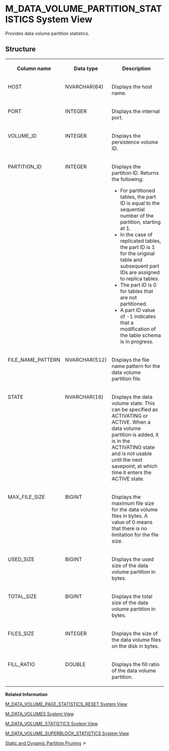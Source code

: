 <!-- loio7ff90b14514b4214ba3e6ac91ec80d8e -->

# M\_DATA\_VOLUME\_PARTITION\_STATISTICS System View

Provides data volume partition statistics.



<a name="loio7ff90b14514b4214ba3e6ac91ec80d8e___m__d_a_t_a__v_o_l_u_m_e__p_a_r_t_i_t_i_o_n__s_t_a_t_i_s_t_i_c_s_1struct_M_DATA_VOLUME_PARTITION_STATISTICS"/>

## Structure


<table>
<tr>
<th valign="top">

Column name

</th>
<th valign="top">

Data type

</th>
<th valign="top">

Description

</th>
</tr>
<tr>
<td valign="top">

HOST

</td>
<td valign="top">

NVARCHAR\(64\)

</td>
<td valign="top">

Displays the host name.

</td>
</tr>
<tr>
<td valign="top">

PORT

</td>
<td valign="top">

INTEGER

</td>
<td valign="top">

Displays the internal port.

</td>
</tr>
<tr>
<td valign="top">

VOLUME\_ID

</td>
<td valign="top">

INTEGER

</td>
<td valign="top">

Displays the persistence volume ID.

</td>
</tr>
<tr>
<td valign="top">

PARTITION\_ID

</td>
<td valign="top">

INTEGER

</td>
<td valign="top">

Displays the partition ID. Returns the following:

-   For partitioned tables, the part ID is equal to the sequential number of the partition, starting at 1.
-   In the case of replicated tables, the part ID is 1 for the original table and subsequent part IDs are assigned to replica tables.
-   The part ID is 0 for tables that are not partitioned.
-   A part ID value of -1 indicates that a modification of the table schema is in progress.



</td>
</tr>
<tr>
<td valign="top">

FILE\_NAME\_PATTERN

</td>
<td valign="top">

NVARCHAR\(512\)

</td>
<td valign="top">

Displays the file name pattern for the data volume partition file.

</td>
</tr>
<tr>
<td valign="top">

STATE

</td>
<td valign="top">

NVARCHAR\(16\)

</td>
<td valign="top">

Displays the data volume state. This can be specified as ACTIVATING or ACTIVE. When a data volume partition is added, it is in the ACTIVATING state and is not usable until the next savepoint, at which time it enters the ACTIVE state.

</td>
</tr>
<tr>
<td valign="top">

MAX\_FILE\_SIZE

</td>
<td valign="top">

BIGINT

</td>
<td valign="top">

Displays the maximum file size for the data volume files in bytes. A value of 0 means that there is no limitation for the file size.

</td>
</tr>
<tr>
<td valign="top">

USED\_SIZE

</td>
<td valign="top">

BIGINT

</td>
<td valign="top">

Displays the used size of the data volume partition in bytes.

</td>
</tr>
<tr>
<td valign="top">

TOTAL\_SIZE

</td>
<td valign="top">

BIGINT

</td>
<td valign="top">

Displays the total size of the data volume partition in bytes.

</td>
</tr>
<tr>
<td valign="top">

FILES\_SIZE

</td>
<td valign="top">

INTEGER

</td>
<td valign="top">

Displays the size of the data volume files on the disk in bytes.

</td>
</tr>
<tr>
<td valign="top">

FILL\_RATIO

</td>
<td valign="top">

DOUBLE

</td>
<td valign="top">

Displays the fill ratio of the data volume partition.

</td>
</tr>
</table>

**Related Information**  


[M\_DATA\_VOLUME\_PAGE\_STATISTICS\_RESET System View](m-data-volume-page-statistics-reset-system-view-20add39.md "Provides information about FreeBlockManager SizeClass statistics since the last reset.")

[M\_DATA\_VOLUMES System View](m-data-volumes-system-view-20ae1b2.md "Provides data volume statistics.")

[M\_DATA\_VOLUME\_STATISTICS System View](m-data-volume-statistics-system-view-2f4b10f.md "Provides information on data volume statistics.")

[M\_DATA\_VOLUME\_SUPERBLOCK\_STATISTICS System View](m-data-volume-superblock-statistics-system-view-20adf77.md "Provides FreeBlockManager Superblock statistics.")

[Static and Dynamic Partition Pruning](https://help.sap.com/viewer/f9c5015e72e04fffa14d7d4f7267d897/2023_4_QRC/en-US/602e0dcb40364401a092329296405b84.html "An important partitioning strategy to improve performance is to match partitions wherever possible with the most frequently queried data so that data pruning is possible.") :arrow_upper_right:

